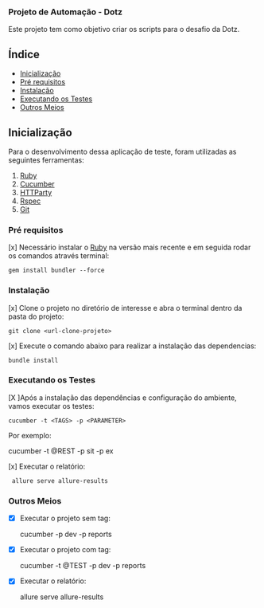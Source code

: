 ### Projeto de Automação - Dotz ###

Este projeto tem como objetivo criar os scripts para o desafio da Dotz.


## Índice
- [Inicialização](#Inicialização)
- [Pré requisitos](#Pré-requisitos)
- [Instalação](#Instalação)
- [Executando os Testes](#Executando-os-Testes)
- [Outros Meios](#Outros-Meios)


## Inicialização

Para o desenvolvimento dessa aplicação de teste, foram utilizadas as seguintes ferramentas:

1.  [Ruby](https://rubyinstaller.org/)
2.  [Cucumber](https://cucumber.io/)
3.  [HTTParty](https://rubygems.org/gems/httparty/)
4.  [Rspec](https://github.com/rspec/rspec)
5.  [Git](https://git-scm.com/download/win)

### Pré requisitos

[x] Necessário instalar o [Ruby](https://rubyinstaller.org/) na versão mais recente e em seguida rodar os comandos através terminal:

```
gem install bundler --force
```

### Instalação

[x] Clone o projeto no diretório de interesse e abra o terminal dentro da pasta do projeto:

```
git clone <url-clone-projeto>
```

[x] Execute o comando abaixo para realizar a instalação das dependencias:

```
bundle install
```


### Executando os Testes
[X ]Após a instalação das dependências e configuração do ambiente, vamos executar os testes:

```
cucumber -t <TAGS> -p <PARAMETER>
```

Por exemplo:

cucumber -t @REST -p sit -p ex

[x] Executar o relatório:
  
     allure serve allure-results 

### Outros Meios

- [x] Executar o projeto sem tag:

     cucumber -p dev -p reports

- [x] Executar o projeto com tag:

     cucumber -t @TEST -p dev -p reports

- [x] Executar o relatório:
  
     allure serve allure-results 